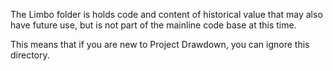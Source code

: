 The Limbo folder is holds code and content of historical value that may also have future use,
but is not part of the mainline code base at this time.

This means that if you are new to Project Drawdown, you can ignore this directory.